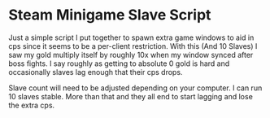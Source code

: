 # Steam Minigame Slave Script
Just a simple script I put together to spawn extra game windows to aid in cps since it seems to be a per-client restriction.
With this (And 10 Slaves) I saw my gold multiply itself by roughly 10x when my window synced after boss fights. I say roughly as getting to absolute 0 gold is hard and occasionally slaves lag enough that their cps drops.

Slave count will need to be adjusted depending on your computer. I can run 10 slaves stable. More than that and they all end to start lagging and lose the extra cps.
